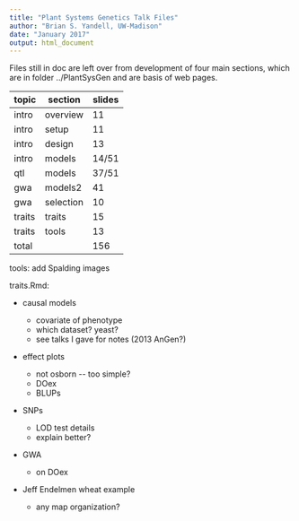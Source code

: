 ```yaml
---
title: "Plant Systems Genetics Talk Files"
author: "Brian S. Yandell, UW-Madison"
date: "January 2017"
output: html_document
---
```


Files still in doc are left over from development of four main sections,
which are in folder ../PlantSysGen and are basis of web pages.

topic | section  | slides
----- | --------- | ----
intro | overview | 11
intro | setup | 11
intro | design | 13
intro | models | 14/51
qtl | models | 37/51
gwa | models2 | 41
gwa | selection | 10
traits | traits | 15
traits | tools | 13
total | | 156

tools:
add Spalding images

traits.Rmd:

- causal models
    + covariate of phenotype
    + which dataset? yeast?
    + see talks I gave for notes (2013 AnGen?)
  
- effect plots
    + not osborn -- too simple?
    + DOex
    + BLUPs
  
- SNPs
    + LOD test details
    + explain better?
  
- GWA
    + on DOex
  
- Jeff Endelmen wheat example
    + any map organization?